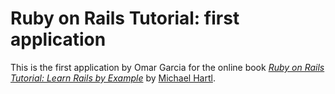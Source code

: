 # Ruby on Rails Tutorial: first application

This is the first application by Omar Garcia for the online book
[*Ruby on Rails Tutorial: Learn Rails by Example*](http://railstutorial.org/) 
by [Michael Hartl](http://michaelhartl.com/).
